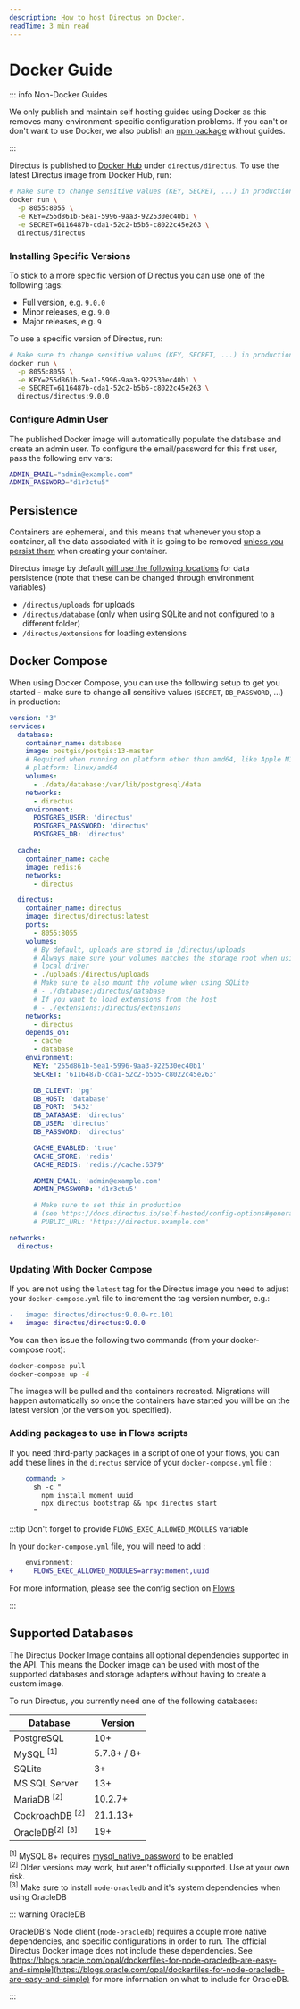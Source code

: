 ```yaml
---
description: How to host Directus on Docker.
readTime: 3 min read
---
```


# Docker Guide

::: info Non-Docker Guides

We only publish and maintain self hosting guides using Docker as this removes many
environment-specific configuration problems. If you can't or don't want to use Docker, we also publish an
[npm package](https://www.npmjs.com/package/directus) without guides.

:::

Directus is published to [Docker Hub](https://hub.docker.com/r/directus/directus) under `directus/directus`. To use the
latest Directus image from Docker Hub, run:

```bash
# Make sure to change sensitive values (KEY, SECRET, ...) in production
docker run \
  -p 8055:8055 \
  -e KEY=255d861b-5ea1-5996-9aa3-922530ec40b1 \
  -e SECRET=6116487b-cda1-52c2-b5b5-c8022c45e263 \
  directus/directus
```

### Installing Specific Versions

To stick to a more specific version of Directus you can use one of the following tags:

- Full version, e.g. `9.0.0`
- Minor releases, e.g. `9.0`
- Major releases, e.g. `9`

To use a specific version of Directus, run:

```bash
# Make sure to change sensitive values (KEY, SECRET, ...) in production
docker run \
  -p 8055:8055 \
  -e KEY=255d861b-5ea1-5996-9aa3-922530ec40b1 \
  -e SECRET=6116487b-cda1-52c2-b5b5-c8022c45e263 \
  directus/directus:9.0.0
```

### Configure Admin User

The published Docker image will automatically populate the database and create an admin user. To configure the
email/password for this first user, pass the following env vars:

```bash
ADMIN_EMAIL="admin@example.com"
ADMIN_PASSWORD="d1r3ctu5"
```

## Persistence

Containers are ephemeral, and this means that whenever you stop a container, all the data associated with it is going to
be removed [unless you persist them](https://docs.docker.com/storage) when creating your container.

Directus image by default
[will use the following locations](https://github.com/directus/directus/blob/main/docker/Dockerfile#L56-L60) for data
persistence (note that these can be changed through environment variables)

- `/directus/uploads` for uploads
- `/directus/database` (only when using SQLite and not configured to a different folder)
- `/directus/extensions` for loading extensions

## Docker Compose

When using Docker Compose, you can use the following setup to get you started - make sure to change all sensitive values
(`SECRET`, `DB_PASSWORD`, ...) in production:

```yaml
version: '3'
services:
  database:
    container_name: database
    image: postgis/postgis:13-master
    # Required when running on platform other than amd64, like Apple M1/M2:
    # platform: linux/amd64
    volumes:
      - ./data/database:/var/lib/postgresql/data
    networks:
      - directus
    environment:
      POSTGRES_USER: 'directus'
      POSTGRES_PASSWORD: 'directus'
      POSTGRES_DB: 'directus'

  cache:
    container_name: cache
    image: redis:6
    networks:
      - directus

  directus:
    container_name: directus
    image: directus/directus:latest
    ports:
      - 8055:8055
    volumes:
      # By default, uploads are stored in /directus/uploads
      # Always make sure your volumes matches the storage root when using
      # local driver
      - ./uploads:/directus/uploads
      # Make sure to also mount the volume when using SQLite
      # - ./database:/directus/database
      # If you want to load extensions from the host
      # - ./extensions:/directus/extensions
    networks:
      - directus
    depends_on:
      - cache
      - database
    environment:
      KEY: '255d861b-5ea1-5996-9aa3-922530ec40b1'
      SECRET: '6116487b-cda1-52c2-b5b5-c8022c45e263'

      DB_CLIENT: 'pg'
      DB_HOST: 'database'
      DB_PORT: '5432'
      DB_DATABASE: 'directus'
      DB_USER: 'directus'
      DB_PASSWORD: 'directus'

      CACHE_ENABLED: 'true'
      CACHE_STORE: 'redis'
      CACHE_REDIS: 'redis://cache:6379'

      ADMIN_EMAIL: 'admin@example.com'
      ADMIN_PASSWORD: 'd1r3ctu5'

      # Make sure to set this in production
      # (see https://docs.directus.io/self-hosted/config-options#general)
      # PUBLIC_URL: 'https://directus.example.com'

networks:
  directus:
```

### Updating With Docker Compose

If you are not using the `latest` tag for the Directus image you need to adjust your `docker-compose.yml` file to
increment the tag version number, e.g.:

```diff
-   image: directus/directus:9.0.0-rc.101
+   image: directus/directus:9.0.0
```

You can then issue the following two commands (from your docker-compose root):

```bash
docker-compose pull
docker-compose up -d
```

The images will be pulled and the containers recreated. Migrations will happen automatically so once the containers have
started you will be on the latest version (or the version you specified).

### Adding packages to use in Flows scripts

If you need third-party packages in a script of one of your flows, you can add these lines in the `directus` service of your `docker-compose.yml` file :
```yaml
    command: >
      sh -c "
        npm install moment uuid
        npx directus bootstrap && npx directus start
      "
```

:::tip Don't forget to provide `FLOWS_EXEC_ALLOWED_MODULES` variable

In your `docker-compose.yml` file, you will need to add :
```diff
    environment:
+     FLOWS_EXEC_ALLOWED_MODULES=array:moment,uuid
```
For more information, please see the config section on [Flows](https://docs.directus.io/self-hosted/config-options.html#flows)

:::


## Supported Databases

The Directus Docker Image contains all optional dependencies supported in the API. This means the Docker image can be
used with most of the supported databases and storage adapters without having to create a custom image.

To run Directus, you currently need one of the following databases:

| Database                              | Version     |
| ------------------------------------- | ----------- |
| PostgreSQL                            | 10+         |
| MySQL <sup>[1]</sup>                  | 5.7.8+ / 8+ |
| SQLite                                | 3+          |
| MS SQL Server                         | 13+         |
| MariaDB <sup>[2]</sup>                | 10.2.7+     |
| CockroachDB <sup>[2]</sup>            | 21.1.13+    |
| OracleDB<sup>[2]</sup> <sup>[3]</sup> | 19+         |

<sup>[1]</sup> MySQL 8+ requires
[mysql_native_password](https://dev.mysql.com/doc/refman/8.0/en/upgrading-from-previous-series.html#upgrade-caching-sha2-password-compatible-connectors)
to be enabled\
<sup>[2]</sup> Older versions may work, but aren't officially supported. Use at your own risk. \
<sup>[3]</sup> Make sure to install `node-oracledb` and it's system dependencies when using OracleDB

::: warning OracleDB

OracleDB's Node client (`node-oracledb`) requires a couple more native dependencies, and specific configurations in
order to run. The official Directus Docker image does not include these dependencies. See
[https://blogs.oracle.com/opal/dockerfiles-for-node-oracledb-are-easy-and-simple](https://blogs.oracle.com/opal/dockerfiles-for-node-oracledb-are-easy-and-simple)
for more information on what to include for OracleDB.

:::
